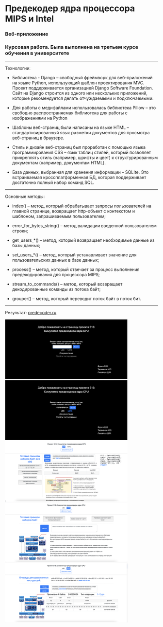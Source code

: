 # Предекодер ядра процессора MIPS и Intel
### Веб-приложение
### Курсовая работа. Была выполнена на третьем курсе обучения в университете
---
Teхнологии: 
- Библиотека - Django – свободный фреймворк для веб-приложений на языке Python, использующий шаблон проектирования MVC. Проект поддерживается организацией Django Software Foundation. Сайт на Django строится из одного или нескольких приложений, которые рекомендуется делать отчуждаемыми и подключаемыми.

- Для работы с медифайлами использовалась библиотека Pillow – это свободно распространяемая библиотека для работы с изображениями на Python

- Шаблоны веб-страниц были написаны на языке HTML – стандартизированный язык разметки документов для просмотра веб-страниц в браузере.

- Стиль и дизайн веб-страниц был проработан с помощью языка программирования CSS – язык таблиц стилей, который позволяет прикреплять стиль (например, шрифты и цвет) к структурированным документам (например, документам HTML).

- База данных, выбранная для хранения информации – SQLIte. Это встраиваемая кроссплатформенная БД, которая поддерживает достаточно полный набор команд SQL.
---
Основные методы:
- index() – метод, который обрабатывает запросы пользователей на главной странице, возвращает http-объект с контекстом и шаблоном, запрашиваемым пользователем;

- error_for_bytes_string() – метод валидации введенной пользователем строки;

- get_users_*() – метод, который возвращает необходимые данные из базы данных;

- set_users_*() – метод, который устанавливает значение для пользовательских данных в базе данных;

- process() – метод, который отвечает за процесс выполнения предекодирования для процессора MIPS;

- stream_to_commands() – метод, который возвращает декодированные команды из потока байт;

- grouper() – метод, который переводит поток байт в поток бит.
---
Результат: [predecoder.ru](https://predecoder.ru/)
<br/>

<img src="/readme_sources/1.png" style="width:80%;"/>
<img src="/readme_sources/2.png" style="width:80%;"/>
<img src="/readme_sources/3.png" style="width:80%;"/>
<img src="/readme_sources/4.png" style="width:80%;"/>
<img src="/readme_sources/5.png" style="width:80%;"/>
